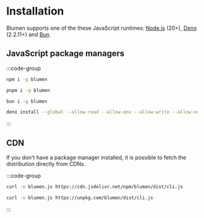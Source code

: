 # Installation

Blumen supports one of the these JavaScript runtimes: [Node.js](https://nodejs.org) (20+), [Deno](https://deno.com) (2.2.11+) and [Bun](https://bun.sh).

## JavaScript package managers

:::code-group

```bash [npm]
npm i -g blumen
```

```bash [pnpm]
pnpm i -g blumen
```

```bash [bun]
bun i -g blumen
```

```bash [deno]
deno install --global --allow-read --allow-env --allow-write --allow-net npm:blumen
```

:::

## CDN

If you don't have a package manager installed, it is possible to fetch the distribution directly from CDNs.

:::code-group

```bash [jsDelivr]
curl -o blumen.js https://cdn.jsdelivr.net/npm/blumen/dist/cli.js
```

```bash [unpkg]
curl -o blumen.js https://unpkg.com/blumen/dist/cli.js
```

:::